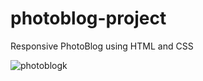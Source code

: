 # photoblog-project
Responsive PhotoBlog using HTML and CSS


![photoblogk](https://user-images.githubusercontent.com/87665631/152871254-2f9ae221-3fbd-481f-aaf4-21d973d942ee.png)
